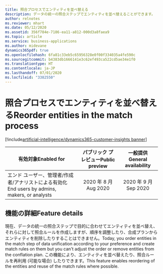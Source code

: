 ```yaml
---
title: 照合プロセスでエンティティを並べ替える
description: データの統一の照合ステップでエンティティを並べ替えることができます。
author: relnotes
ms.reviewer: mhart
ms.date: 05/12/2020
ms.assetid: 356f784e-7186-ea11-a812-000d3a8faea9
ms.topic: article
ms.service: business-applications
ms.author: midevane
dynamics365pdf: true
ms.openlocfilehash: 6fa81c33eb5c65956328e0f00f334035a4fe590c
ms.sourcegitcommit: b4383db1666141e3c62ef493ca522cd5ae34e1f0
ms.translationtype: HT
ms.contentlocale: ja-JP
ms.lasthandoff: 07/01/2020
ms.locfileid: "3382550"
---
```

# <a name="reorder-entities-in-the-match-process"></a><span data-ttu-id="833e3-103">照合プロセスでエンティティを並べ替える</span><span class="sxs-lookup"><span data-stu-id="833e3-103">Reorder entities in the match process</span></span>
[!include[artificial-intelligence/dynamics365-customer-insights banner](../includes/artificial-intelligence/dynamics365-customer-insights.md)]

| <span data-ttu-id="833e3-104">有効対象</span><span class="sxs-lookup"><span data-stu-id="833e3-104">Enabled for</span></span>    |  <span data-ttu-id="833e3-105">パブリック プレビュー</span><span class="sxs-lookup"><span data-stu-id="833e3-105">Public preview</span></span> | <span data-ttu-id="833e3-106">一般提供</span><span class="sxs-lookup"><span data-stu-id="833e3-106">General availability</span></span> | 
| ---------- | :----------: |:----------: |
|<span data-ttu-id="833e3-107">エンド ユーザー、管理者/作成者/アナリストによる有効化</span><span class="sxs-lookup"><span data-stu-id="833e3-107">End users by admins, makers, or analysts</span></span>|<span data-ttu-id="833e3-108">2020 年 8 月</span><span class="sxs-lookup"><span data-stu-id="833e3-108">Aug 2020</span></span>| <span data-ttu-id="833e3-109">2020 年 9 月</span><span class="sxs-lookup"><span data-stu-id="833e3-109">Sep 2020</span></span>|






## <a name="feature-details"></a><span data-ttu-id="833e3-110">機能の詳細</span><span class="sxs-lookup"><span data-stu-id="833e3-110">Feature details</span></span>
<!--feature detail start -->
<span data-ttu-id="833e3-111">現在、データの統一の照合ステップで目的に合わせてエンティティを並べ替え、それらに対して照合ルールを作成しますが、順序を調整したり、合成プランからエンティティを削除したりすることはできません。</span><span class="sxs-lookup"><span data-stu-id="833e3-111">Today, you order entities in the match step of data unification according to your preference and create match rules on them but you can't adjust the order or remove entities from the conflation plan.</span></span> <span data-ttu-id="833e3-112">この機能により、エンティティを並べ替えたり、照合ルールを再利用 (可能な場合) したりできます。</span><span class="sxs-lookup"><span data-stu-id="833e3-112">This feature enables reordering of the entities and reuse of the match rules where possible.</span></span>
<!--feature detail end -->









